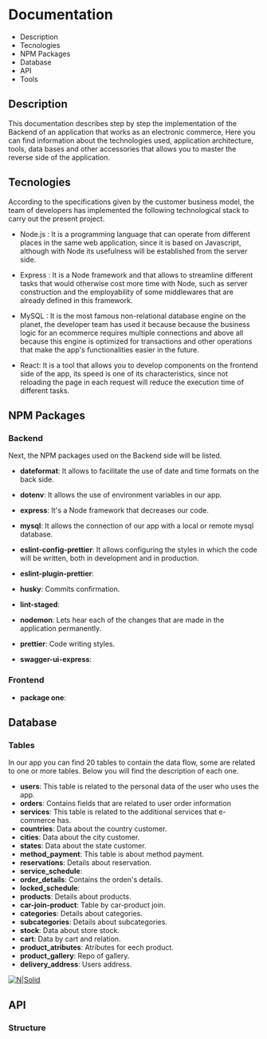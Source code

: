 # Documentation

- Description
- Tecnologies
- NPM Packages
- Database
- API
- Tools

## Description
This documentation describes step by step the implementation of the Backend of an application that works as an electronic commerce,
Here you can find information about the technologies used, application architecture, tools, data bases and other accessories
that allows you to master the reverse side of the application.

## Tecnologies

According to the specifications given by the customer business model, the team of developers has implemented the following
technological stack to carry out the present project.

- Node.js : It is a programming language that can operate from different places in the same web application, since it is based on
Javascript, although with Node its usefulness will be established from the server side.

- Express : It is a Node framework and that allows to streamline different tasks that would otherwise cost more time with Node, such as
server construction and the employability of some middlewares that are already defined in this framework.

- MySQL :  It is the most famous non-relational database engine on the planet, the developer team has used it because
because the business logic for an ecommerce requires multiple connections and above all because this engine is optimized
for transactions and other operations that make the app's functionalities easier in the future.

- React: It is a tool that allows you to develop components on the frontend side of the app, its speed is one of its characteristics,
since not reloading the page in each request will reduce the execution time of different tasks.

## NPM Packages

### Backend

Next, the NPM packages used on the Backend side will be listed.

- **dateformat**: It allows to facilitate the use of   date and time formats on the back side.
- **dotenv**: It allows the use of environment variables in our app.
- **express**:  It's a Node framework that decreases our code.
- **mysql**:  It allows the connection of our app with a local or remote mysql database.

- **eslint-config-prettier**: It allows configuring the styles in which the code will be written, both in development and in production.
- **eslint-plugin-prettier**:
- **husky**: Commits confirmation. 
- **lint-staged**:
- **nodemon**: Lets hear each of the changes that are made in the application permanently.
- **prettier**: Code writing styles.
- **swagger-ui-express**:

### Frontend

- **package one**:


## Database

### Tables

In our app you can find 20 tables to contain the data flow, some are related to one or more tables. Below you will find the description of each one.

* **users**: This table is related to the personal data of the user who uses the app.
* **orders**: 
Contains fields that are related to user order information
* **services**: 
This table is related to the additional services that e-commerce has. 
* **countries**: Data about the country customer.
* **cities**: Data about the city customer.
* **states**: Data about the state customer. 
* **method_payment**: This table is about method payment. 
* **reservations**: Details about reservation. 
* **service_schedule**: 
* **order_details**: Contains the orden's details.  
* **locked_schedule**:  
* **products**: Details about products. 
* **car-join-product**: Table by car-product join. 
* **categories**: Details about categories. 
* **subcategories**: Details about subcategories.
* **stock**: Data about store stock. 
* **cart**: Data by cart and relation.
* **product_atributes**: Atributes for eech product.
* **product_gallery**: Repo of gallery.
* **delivery_address**: Users address.

[![N|Solid](https://user-images.githubusercontent.com/57742000/85933961-6e1f9e00-b8a2-11ea-9e0f-dcfa8702d219.png)](https://user-images.githubusercontent.com/57742000/85933961-6e1f9e00-b8a2-11ea-9e0f-dcfa8702d219.png)
## API

### Structure 
